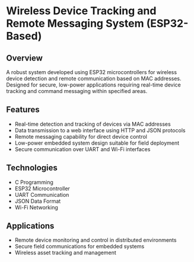 # Wireless Device Tracking and Remote Messaging System (ESP32-Based)

## Overview  
A robust system developed using ESP32 microcontrollers for wireless device detection and remote communication based on MAC addresses. Designed for secure, low-power applications requiring real-time device tracking and command messaging within specified areas.

## Features  
- Real-time detection and tracking of devices via MAC addresses  
- Data transmission to a web interface using HTTP and JSON protocols  
- Remote messaging capability for direct device control  
- Low-power embedded system design suitable for field deployment  
- Secure communication over UART and Wi-Fi interfaces  

## Technologies  
- C Programming  
- ESP32 Microcontroller  
- UART Communication  
- JSON Data Format  
- Wi-Fi Networking  

## Applications  
- Remote device monitoring and control in distributed environments  
- Secure field communications for embedded systems  
- Wireless asset tracking and management  
